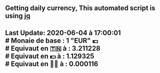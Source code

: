## Getting daily currency, This automated script is using [jq](https://stedolan.github.io/jq/)
## Last Update:  2020-06-04 à 17:00:01 </br># Monaie de base : 1 "EUR" 💶 </br> # Equivaut en 🇹🇳 à :  3.211228 </br> # Equivaut en 💵 à : 1.129325</br> # Equivaut en 🐱‍💻 à :  0.000116
